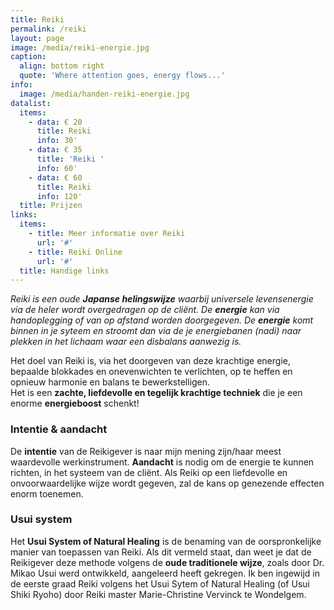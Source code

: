 ```yaml
---
title: Reiki
permalink: /reiki
layout: page
image: /media/reiki-energie.jpg
caption:
  align: bottom right
  quote: 'Where attention goes, energy flows...'
info:
  image: /media/handen-reiki-energie.jpg
datalist:
  items:
    - data: € 20
      title: Reiki
      info: 30'
    - data: € 35
      title: 'Reiki '
      info: 60'
    - data: € 60
      title: Reiki
      info: 120'
  title: Prijzen
links:
  items:
    - title: Meer informatie over Reiki
      url: '#'
    - title: Reiki Online
      url: '#'
  title: Handige links
---
```


_Reiki is een oude **Japanse helingswijze** waarbij universele levensenergie via de heler wordt overgedragen op de cliënt. De **energie** kan via handoplegging of van op afstand worden doorgegeven. De **energie** komt binnen in je syteem en stroomt dan via de je energiebanen (nadi) naar plekken in het lichaam waar een disbalans aanwezig is._

Het doel van Reiki is, via het doorgeven van deze krachtige energie, bepaalde blokkades en onevenwichten te verlichten, op te heffen en opnieuw harmonie en balans te bewerkstelligen.  
Het is een **zachte, liefdevolle en tegelijk krachtige techniek** die je een enorme **energieboost** schenkt!

### Intentie & aandacht

De **intentie** van de Reikigever is naar mijn mening zijn/haar meest waardevolle werkinstrument. **Aandacht** is nodig om de energie te kunnen richten, in het systeem van de cliënt. Als Reiki op een liefdevolle en onvoorwaardelijke wijze wordt gegeven, zal de kans op genezende effecten enorm toenemen.

### Usui system

Het **Usui System of Natural Healing** is de benaming van de oorspronkelijke manier van toepassen van Reiki. Als dit vermeld staat, dan weet je dat de Reikigever deze methode volgens de **oude traditionele wijze**, zoals door Dr. Mikao Usui werd ontwikkeld, aangeleerd heeft gekregen.  Ik ben ingewijd in de eerste graad Reiki volgens het Usui Sytem of Natural Healing (of Usui Shiki Ryoho) door Reiki master Marie-Christine Vervinck te Wondelgem.
